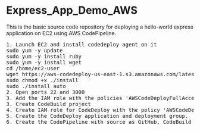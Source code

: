 # Express_App_Demo_AWS
This is the basic source code repository for deploying a hello-world express application on EC2 using AWS CodePipeline.
<pre>
1. Launch EC2 and install codedeploy agent on it
sudo yum -y update
sudo yum -y install ruby
sudo yum -y install wget
cd /home/ec2-user
wget https://aws-codedeploy-us-east-1.s3.amazonaws.com/latest/install
sudo chmod +x ./install
sudo ./install auto
2. Open ports 22 and 3000
3. Add the IAM role with the policies 'AWSCodeDeployFullAccess' and 'AmazonS3FullAccess' to the EC2 instance
3. Create CodeBuild project
4. Create IAM role for CodeDeploy with the policy 'AWSCodeDeployRole'
5. Create the CodeDeploy application and deployment group.
6. Create the CodePipeline with source as GitHub, CodeBuild as the build tool and CodeDeploy for deploying to the EC2 instance
</pre>

